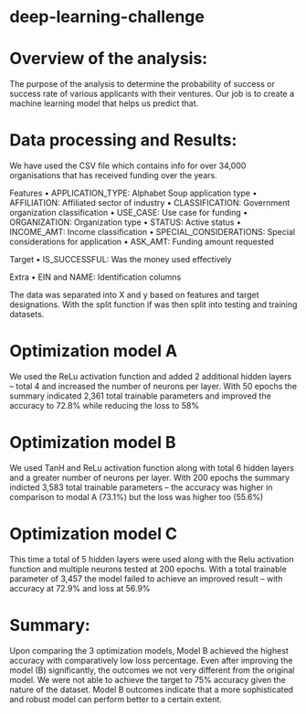 # deep-learning-challenge

# Overview of the analysis:
 
The purpose of the analysis to determine the probability of success or success rate of various applicants with their ventures. Our job is to create a machine learning model that helps us predict that. 

# Data processing and Results: 

We have used the CSV file which contains info for over 34,000 organisations that has received funding over the years. 

Features
•	APPLICATION_TYPE: Alphabet Soup application type
•	AFFILIATION: Affiliated sector of industry
•	CLASSIFICATION: Government organization classification
•	USE_CASE: Use case for funding
•	ORGANIZATION: Organization type
•	STATUS: Active status
•	INCOME_AMT: Income classification
•	SPECIAL_CONSIDERATIONS: Special considerations for application
•	ASK_AMT: Funding amount requested

Target
•	IS_SUCCESSFUL: Was the money used effectively

Extra
•	EIN and NAME: Identification columns

The data was separated into X and y based on features and target designations. With the split function if was then split into testing and training datasets. 

# Optimization model A 
We used the ReLu activation function and added 2 additional hidden layers – total 4 and increased the number of neurons per layer. With 50 epochs the summary indicated 2,361 total trainable parameters and improved the accuracy to 72.8% while reducing the loss to 58%

# Optimization model B
We used TanH and ReLu activation function along with total 6 hidden layers and a greater number of neurons per layer. With 200 epochs the summary indicted 3,583 total trainable parameters – the accuracy was higher in comparison to modal A (73.1%) but the loss was higher too (55.6%)

# Optimization model C
This time a total of 5 hidden layers were used along with the Relu activation function and multiple neurons tested at 200 epochs. With a total trainable parameter of 3,457 the model failed to achieve an improved result – with accuracy at 72.9% and loss at 56.9% 

# Summary: 
Upon comparing the 3 optimization models, Model B achieved the highest accuracy with comparatively low loss percentage. Even after improving the model (B) significantly, the outcomes we not very different from the original model. We were not able to achieve the target to 75% accuracy given the nature of the dataset. Model B outcomes indicate that a more sophisticated and robust model can perform better to a certain extent.
